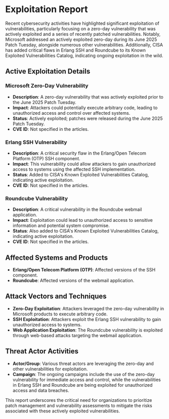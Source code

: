 # Exploitation Report

Recent cybersecurity activities have highlighted significant exploitation of vulnerabilities, particularly focusing on a zero-day vulnerability that was actively exploited and a series of recently patched vulnerabilities. Notably, Microsoft addressed an actively exploited zero-day during its June 2025 Patch Tuesday, alongside numerous other vulnerabilities. Additionally, CISA has added critical flaws in Erlang SSH and Roundcube to its Known Exploited Vulnerabilities Catalog, indicating ongoing exploitation in the wild.

## Active Exploitation Details

### Microsoft Zero-Day Vulnerability
- **Description**: A zero-day vulnerability that was actively exploited prior to the June 2025 Patch Tuesday.
- **Impact**: Attackers could potentially execute arbitrary code, leading to unauthorized access and control over affected systems.
- **Status**: Actively exploited; patches were released during the June 2025 Patch Tuesday.
- **CVE ID**: Not specified in the articles.

### Erlang SSH Vulnerability
- **Description**: A critical security flaw in the Erlang/Open Telecom Platform (OTP) SSH component.
- **Impact**: This vulnerability could allow attackers to gain unauthorized access to systems using the affected SSH implementation.
- **Status**: Added to CISA's Known Exploited Vulnerabilities Catalog, indicating active exploitation.
- **CVE ID**: Not specified in the articles.

### Roundcube Vulnerability
- **Description**: A critical vulnerability in the Roundcube webmail application.
- **Impact**: Exploitation could lead to unauthorized access to sensitive information and potential system compromise.
- **Status**: Also added to CISA's Known Exploited Vulnerabilities Catalog, indicating active exploitation.
- **CVE ID**: Not specified in the articles.

## Affected Systems and Products

- **Erlang/Open Telecom Platform (OTP)**: Affected versions of the SSH component.
- **Roundcube**: Affected versions of the webmail application.

## Attack Vectors and Techniques

- **Zero-Day Exploitation**: Attackers leveraged the zero-day vulnerability in Microsoft products to execute arbitrary code.
- **SSH Exploitation**: Attackers exploit the Erlang SSH vulnerability to gain unauthorized access to systems.
- **Web Application Exploitation**: The Roundcube vulnerability is exploited through web-based attacks targeting the webmail application.

## Threat Actor Activities

- **Actor/Group**: Various threat actors are leveraging the zero-day and other vulnerabilities for exploitation.
- **Campaign**: The ongoing campaigns include the use of the zero-day vulnerability for immediate access and control, while the vulnerabilities in Erlang SSH and Roundcube are being exploited for unauthorized access and data breaches.

This report underscores the critical need for organizations to prioritize patch management and vulnerability assessments to mitigate the risks associated with these actively exploited vulnerabilities.